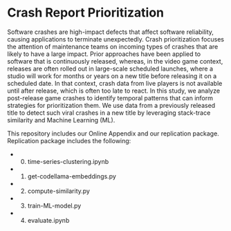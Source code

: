 
# Crash Report Prioritization

Software crashes are high-impact defects that affect software reliability, causing applications to terminate unexpectedly. Crash prioritization focuses the attention of maintenance teams on incoming types of crashes that are likely to have a large impact. Prior approaches have been applied to software that is continuously released, whereas, in the video game context, releases are often rolled out in large-scale scheduled launches, where a studio will work for months or years on a new title before releasing it on a scheduled date. In that context, crash data from live players is not available until after release, which is often too late to react. 
In this study, we analyze post-release game crashes to identify temporal patterns that can inform strategies for prioritization them. 
We use data from a previously released title to detect such viral crashes in a new title by leveraging stack-trace similarity and Machine Learning (ML).

This repository includes our Online Appendix and our replication package. 
Replication package includes the following:


- 0. time-series-clustering.ipynb
- 1. get-codellama-embeddings.py
- 2. compute-similarity.py
- 3. train-ML-model.py
- 4. evaluate.ipynb

